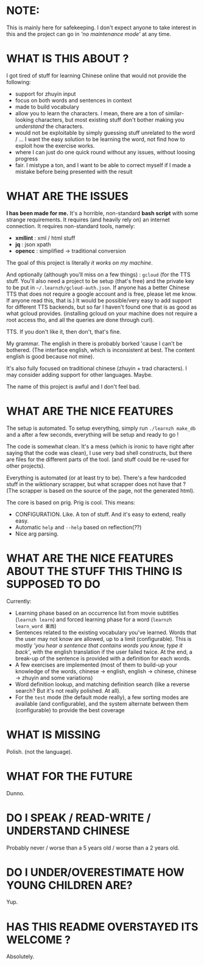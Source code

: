 # NOTE:

This is mainly here for safekeeping.
I don't expect anyone to take interest in this and the project can go in _'no maintenance mode'_ at any time.

# WHAT IS THIS ABOUT ?

I got tired of stuff for learning Chinese online that would not provide the following:
 - support for zhuyin input
 - focus on both words and sentences in context
 - made to build vocabulary
 - allow you to learn the characters. I mean, there are a ton of similar-looking characters, but most existing stuff don't bother making you _understand_ the characters.
 - would not be exploitable by simply guessing stuff unrelated to the word / ... I want the easy solution to be learning the word, not find how to exploit how the exercise works.
 - where I can just do one quick round without any issues, without loosing progress
 - fair. I mistype a ton, and I want to be able to correct myself if I made a mistake before being presented with the result

# WHAT ARE THE ISSUES

**I has been made for me.** It's a horrible, non-standard **bash script** with some strange requirements.
It requires (and heavily rely on) an internet connection.
It requires non-standard tools, namely:
 - **xmllint** : xml / html stuff
 - **jq** : json xpath
 - **opencc** : simplified -> traditional conversion

The goal of this project is literally _it works on my machine_.

And optionally (although you'll miss on a few things) : `gcloud`
(for the TTS stuff. You'll also need a project to be setup (that's free) and the private key to be put in `~/.learnzh/gcloud-auth.json`.
If anyone has a better Chinese TTS that does not require a google account and is free, please let me know.
If anyone read this, that is.)
It would be possible/very easy to add support for different TTS backends, but so far I haven't found one that is as good as what gcloud provides.
(installing gcloud on your machine does not require a root access tho, and all the queries are done through curl).

TTS. If you don't like it, then don't, that's fine.

My grammar. The english in there is probably borked 'cause I can't be bothered.
(The interface english, which is inconsistent at best. The content english is good because not mine).

It's also fully focused on traditional chinese (zhuyin + trad characters). I may consider adding support for other languages. Maybe.

The name of this project is awful and I don't feel bad.

# WHAT ARE THE NICE FEATURES

The setup is automated.
To setup everything, simply run `./learnzh make_db` and a after a few seconds, everything will be setup and ready to go !

The code is somewhat clean.
It's a mess (which is ironic to have right after saying that the code was clean), I use very bad shell constructs, but there are files for the different parts of the tool.
(and stuff could be re-used for other projects).

Everything is automated (or at least try to be). There's a few hardcoded stuff in the wiktionary scrapper, but what scrapper does not have that ?
(The scrapper is based on the source of the page, not the generated html).

The core is based on prig. Prig is cool. This means:
 - CONFIGURATION. Like. A ton of stuff. And it's easy to extend, really easy.
 - Automatic `help` and `--help` based on reflection(??)
 - Nice arg parsing.

# WHAT ARE THE NICE FEATURES ABOUT THE STUFF THIS THING IS SUPPOSED TO DO

Currently:
 - Learning phase based on an occurrence list from movie subtitles (`learnzh learn`) and forced learning phase for a word (`learnzh learn_word 東西`)
 - Sentences related to the existing vocabulary you've learned. Words that the user may not know are allowed, up to a limit (configurable). This is mostly _'you hear a sentence that contains words you know, type it back'_, with the english translation if the user failed twice. At the end, a break-up of the sentence is provided with a definition for each words.
 - A few exercises are implemented (most of them to build-up your knowledge of the words, chinese -> english, english -> chinese, chinese -> zhuyin and some variations)
 - Word definition lookup, and matching definition search (like a reverse search? But it's not really polished. At all).
 - For the `test` mode (the default mode really), a few sorting modes are available (and configurable), and the system alternate between them (configurable) to provide the best coverage

# WHAT IS MISSING

Polish. (not the language).

# WHAT FOR THE FUTURE

Dunno.

# DO I SPEAK / READ-WRITE / UNDERSTAND CHINESE

Probably never / worse than a 5 years old / worse than a 2 years old.

# DO I UNDER/OVERESTIMATE HOW YOUNG CHILDREN ARE?

Yup.

# HAS THIS README OVERSTAYED ITS WELCOME ?

Absolutely.
